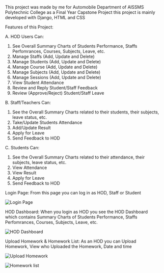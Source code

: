 This project was made by me for Automobile Department of AISSMS Polytechnic College as a Final Year Capstone Project this project is mainly developed with Django, HTML and CSS

Features of this Project:

A. HOD Users Can:
1. See Overall Summary Charts of Students Performance, Staffs Perfomrances, Courses, Subjects, Leave, etc.
2. Manage Staffs (Add, Update and Delete)
3. Manage Students (Add, Update and Delete)
4. Manage Course (Add, Update and Delete)
5. Manage Subjects (Add, Update and Delete)
6. Manage Sessions (Add, Update and Delete)
7. View Student Attendance
8. Review and Reply Student/Staff Feedback
9. Review (Approve/Reject) Student/Staff Leave

B. Staff/Teachers Can:
1. See the Overall Summary Charts related to their students, their subjects, leave status, etc.
2. Take/Update Students Attendance
3. Add/Update Result
4. Apply for Leave
5. Send Feedback to HOD

C. Students Can:
1. See the Overall Summary Charts related to their attendance, their subjects, leave status, etc.
2. View Attendance
3. View Result
4. Apply for Leave
5. Send Feedback to HOD

Login Page:
From this page you can log in as HOD, Staff or Student

![Login Page](https://user-images.githubusercontent.com/84791944/133545479-5d1161ee-fca2-4d5a-ad9d-780f7a4f29c7.jpg)


HOD Dashboard:
When you login as HOD you see the HOD Dashboard which contains Summary Charts of Students Performance, Staffs Perfomrances, Courses, Subjects, Leave, etc.

![HOD Dashboard](https://user-images.githubusercontent.com/84791944/133545572-a477c425-8d21-4461-9fa6-3ef96a60c773.png)


Upload Homework & Homework List:
As an HOD you can Upload Homework, View who Uploaded the Homework, Date and time 

![Upload Homework](https://user-images.githubusercontent.com/84791944/133546337-c908e30d-2116-4636-b788-82cabb1acf0b.png)

![Homework list](https://user-images.githubusercontent.com/84791944/133547466-119b187a-3241-454a-930e-d90b2ee5324a.jpg)
















